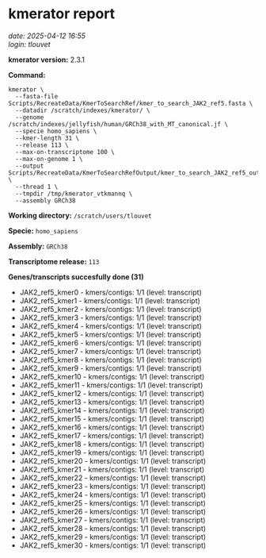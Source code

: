 # kmerator report
*date: 2025-04-12 16:55*  
*login: tlouvet*

**kmerator version:** 2.3.1

**Command:**

```
kmerator \
  --fasta-file Scripts/RecreateData/KmerToSearchRef/kmer_to_search_JAK2_ref5.fasta \
  --datadir /scratch/indexes/kmerator/ \
  --genome /scratch/indexes/jellyfish/human/GRCh38_with_MT_canonical.jf \
  --specie homo_sapiens \
  --kmer-length 31 \
  --release 113 \
  --max-on-transcriptome 100 \
  --max-on-genome 1 \
  --output Scripts/RecreateData/KmerToSearchRefOutput/kmer_to_search_JAK2_ref5_output \
  --thread 1 \
  --tmpdir /tmp/kmerator_vtkmannq \
  --assembly GRCh38
```

**Working directory:** `/scratch/users/tlouvet`

**Specie:** `homo_sapiens`

**Assembly:** `GRCh38`

**Transcriptome release:** `113`

**Genes/transcripts succesfully done (31)**

- JAK2_ref5_kmer0 - kmers/contigs: 1/1 (level: transcript)
- JAK2_ref5_kmer1 - kmers/contigs: 1/1 (level: transcript)
- JAK2_ref5_kmer2 - kmers/contigs: 1/1 (level: transcript)
- JAK2_ref5_kmer3 - kmers/contigs: 1/1 (level: transcript)
- JAK2_ref5_kmer4 - kmers/contigs: 1/1 (level: transcript)
- JAK2_ref5_kmer5 - kmers/contigs: 1/1 (level: transcript)
- JAK2_ref5_kmer6 - kmers/contigs: 1/1 (level: transcript)
- JAK2_ref5_kmer7 - kmers/contigs: 1/1 (level: transcript)
- JAK2_ref5_kmer8 - kmers/contigs: 1/1 (level: transcript)
- JAK2_ref5_kmer9 - kmers/contigs: 1/1 (level: transcript)
- JAK2_ref5_kmer10 - kmers/contigs: 1/1 (level: transcript)
- JAK2_ref5_kmer11 - kmers/contigs: 1/1 (level: transcript)
- JAK2_ref5_kmer12 - kmers/contigs: 1/1 (level: transcript)
- JAK2_ref5_kmer13 - kmers/contigs: 1/1 (level: transcript)
- JAK2_ref5_kmer14 - kmers/contigs: 1/1 (level: transcript)
- JAK2_ref5_kmer15 - kmers/contigs: 1/1 (level: transcript)
- JAK2_ref5_kmer16 - kmers/contigs: 1/1 (level: transcript)
- JAK2_ref5_kmer17 - kmers/contigs: 1/1 (level: transcript)
- JAK2_ref5_kmer18 - kmers/contigs: 1/1 (level: transcript)
- JAK2_ref5_kmer19 - kmers/contigs: 1/1 (level: transcript)
- JAK2_ref5_kmer20 - kmers/contigs: 1/1 (level: transcript)
- JAK2_ref5_kmer21 - kmers/contigs: 1/1 (level: transcript)
- JAK2_ref5_kmer22 - kmers/contigs: 1/1 (level: transcript)
- JAK2_ref5_kmer23 - kmers/contigs: 1/1 (level: transcript)
- JAK2_ref5_kmer24 - kmers/contigs: 1/1 (level: transcript)
- JAK2_ref5_kmer25 - kmers/contigs: 1/1 (level: transcript)
- JAK2_ref5_kmer26 - kmers/contigs: 1/1 (level: transcript)
- JAK2_ref5_kmer27 - kmers/contigs: 1/1 (level: transcript)
- JAK2_ref5_kmer28 - kmers/contigs: 1/1 (level: transcript)
- JAK2_ref5_kmer29 - kmers/contigs: 1/1 (level: transcript)
- JAK2_ref5_kmer30 - kmers/contigs: 1/1 (level: transcript)
